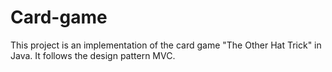 # Card-game
 This project is an implementation of the card game "The Other Hat Trick" in Java. It follows the design pattern MVC.
